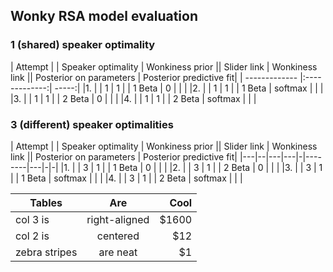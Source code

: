 ## Wonky RSA model evaluation


### 1 (shared) speaker optimality 

| Attempt | | Speaker optimality | Wonkiness prior || Slider link | Wonkiness link || Posterior on parameters | Posterior predictive fit|
| ------------- |:-------------:| -----:|
|1. |  | 1 | 1 | | 1 Beta | 0 | | |
|2. |  | 1 | 1 | | 1 Beta | softmax | | |
|3. |  | 1 | 1 | | 2 Beta | 0 | | |
|4. |  | 1 | 1 | | 2 Beta | softmax | | |
 

### 3 (different) speaker optimalities

| Attempt | | Speaker optimality | Wonkiness prior || Slider link | Wonkiness link || Posterior on parameters | Posterior predictive fit|
|---|--|---|---|-|--------|---|-|-|
|1. |  | 3 | 1 | | 1 Beta | 0 | | |
|2. |  | 3 | 1 | | 2 Beta | 0 | | |
|3. |  | 3 | 1 | | 1 Beta | softmax | | |
|4. |  | 3 | 1 | | 2 Beta | softmax | | |

| Tables        | Are           | Cool  |
| ------------- |:-------------:| -----:|
| col 3 is      | right-aligned | $1600 |
| col 2 is      | centered      |   $12 |
| zebra stripes | are neat      |    $1 |
